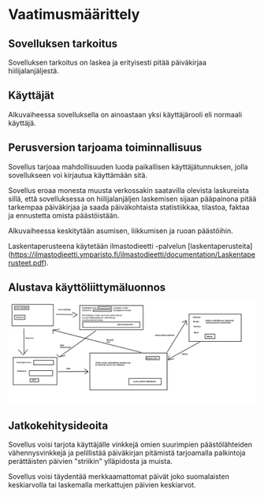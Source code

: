 # Vaatimusmäärittely

## Sovelluksen tarkoitus

Sovelluksen tarkoitus on laskea ja erityisesti pitää päiväkirjaa hiilijalanjäljestä.

## Käyttäjät

Alkuvaiheessa sovelluksella on ainoastaan yksi käyttäjärooli eli normaali käyttäjä.

## Perusversion tarjoama toiminnallisuus

Sovellus tarjoaa mahdollisuuden luoda paikallisen käyttäjätunnuksen, jolla sovellukseen voi kirjautua käyttämään sitä.

Sovellus eroaa monesta muusta verkossakin saatavilla olevista laskureista sillä, että sovelluksessa on hiilijalanjäljen laskemisen sijaan pääpainona pitää tarkempaa päiväkirjaa ja saada päiväkohtaista statistiikkaa, tilastoa, faktaa ja ennustetta omista päästöistään.

Alkuvaiheessa keskitytään asumisen, liikkumisen ja ruoan päästöihin.

Laskentaperusteena käytetään ilmastodieetti -palvelun [laskentaperusteita]
(https://ilmastodieetti.ymparisto.fi/ilmastodieetti/documentation/Laskentaperusteet.pdf).

## Alustava käyttöliittymäluonnos

<img src="https://github.com/Juboskar/ot-harjoitustyo/blob/master/Dokumentaatio/Kuvat/kayttoliittymaluonnos.png" width="1000">

## Jatkokehitysideoita

Sovellus voisi tarjota käyttäjälle vinkkejä omien suurimpien päästölähteiden vähennysvinkkejä ja pelillistää päiväkirjan pitämistä tarjoamalla palkintoja perättäisten päivien "striikin" ylläpidosta ja muista.

Sovellus voisi täydentää merkkaamattomat päivät joko suomalaisten keskiarvolla tai laskemalla merkattujen päivien keskiarvot.
